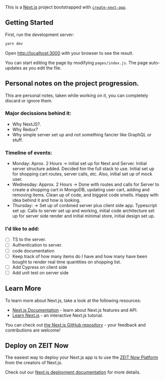This is a [Next.js](https://nextjs.org/) project bootstrapped with [`create-next-app`](https://github.com/zeit/next.js/tree/canary/packages/create-next-app).

## Getting Started

First, run the development server:

```bash
yarn dev
```

Open [http://localhost:3000](http://localhost:3000) with your browser to see the result.

You can start editing the page by modifying `pages/index.js`. The page auto-updates as you edit the file.

## Personal notes on the project progression.

This are personal notes, taken while working on it, you can completely discard or ignore them.

### Major decissions behind it:

- Why NextJS?.
- Why Redux?
- Why simple server set up and not something fancier like GraphQL or stuff.

### Timeline of events:

- Monday:
  Aprox. 2 Hours -> initial set up for Next and Server. Initial server structure added. Decided fon the full stack to use.
  Initial set up for shopping cart routes, server calls, etc. Also, initial set up of mock user.
- Wednesday:
  Approx. 2 Hours -> Done with routes and calls for Server to create a shopping cart in MongoDB, updating user cart, adding and removing items.
  Clean up of code, and biggest code smells. Happy with idea behind it and how is looking.
- Thursday:
  -> Set up of conbined server plus client side app. Typescript set up. Calls to server set up and working, initial code architecture set up for server side render and initial minimal store,
  initial design set up.

### I'd like to add:

- [ ] TS to the server.
- [ ] Authentication to server.
- [ ] code documentation
- [ ] Keep track of how many items do I have and how many have been bought to render real time quantities on shopping list.
- [ ] Add Cypress on client side
- [ ] Add unit test on server side

## Learn More

To learn more about Next.js, take a look at the following resources:

- [Next.js Documentation](https://nextjs.org/docs) - learn about Next.js features and API.
- [Learn Next.js](https://nextjs.org/learn) - an interactive Next.js tutorial.

You can check out [the Next.js GitHub repository](https://github.com/zeit/next.js/) - your feedback and contributions are welcome!

## Deploy on ZEIT Now

The easiest way to deploy your Next.js app is to use the [ZEIT Now Platform](https://zeit.co/import?utm_medium=default-template&filter=next.js&utm_source=create-next-app&utm_campaign=create-next-app-readme) from the creators of Next.js.

Check out our [Next.js deployment documentation](https://nextjs.org/docs/deployment) for more details.
